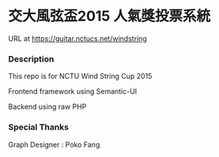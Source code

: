 交大風弦盃2015 人氣獎投票系統
===
URL at https://guitar.nctucs.net/windstring

### Description

This repo is for NCTU Wind String Cup 2015

Frontend framework using Semantic-UI

Backend using raw PHP

### Special Thanks

Graph Designer : Poko Fang

